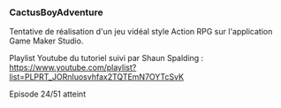 ### CactusBoyAdventure

Tentative de réalisation d'un jeu vidéal style Action RPG sur l'application Game Maker Studio.
 
Playlist Youtube du tutoriel suivi par Shaun Spalding : https://www.youtube.com/playlist?list=PLPRT_JORnIuosvhfax2TQTEmN7OYTcSvK

Episode 24/51 atteint
